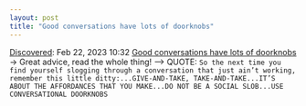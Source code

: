 ```yaml
---
layout: post
title: "Good conversations have lots of doorknobs"
---
```

[Discovered](http://rolandtanglao.com/2020/07/29/p1-blogthis-checkvist-list-links-to-blog/): Feb 22, 2023 10:32  [Good conversations have lots of doorknobs](https://experimentalhistory.substack.com/p/good-conversations-have-lots-of-doorknobs) -> Great advice, read the whole thing! --> QUOTE: `So the next time you find yourself slogging through a conversation that just ain’t working, remember this little ditty:...GIVE-AND-TAKE, TAKE-AND-TAKE...IT’S ABOUT THE AFFORDANCES THAT YOU MAKE...DO NOT BE A SOCIAL SLOB...USE CONVERSATIONAL DOORKNOBS`

